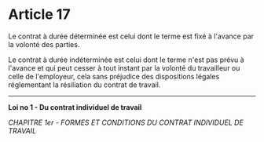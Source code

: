 # Article 17
Le contrat à durée déterminée est celui dont le terme est fixé à l'avance par
la volonté des parties.

Le contrat à durée indéterminée est celui dont le terme n'est pas prévu à l'avance et
qui peut cesser à tout instant par la volonté du travailleur ou celle de l'employeur, cela
sans préjudice des dispositions légales réglementant la résiliation du contrat de travail.
***
**Loi no 1 - Du contrat individuel de travail**

*CHAPITRE 1er - FORMES ET CONDITIONS DU CONTRAT INDIVIDUEL DE TRAVAIL*
